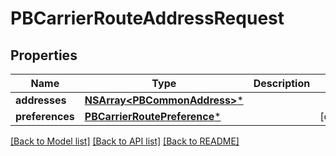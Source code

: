 # PBCarrierRouteAddressRequest

## Properties
Name | Type | Description | Notes
------------ | ------------- | ------------- | -------------
**addresses** | [**NSArray&lt;PBCommonAddress&gt;***](PBCommonAddress.md) |  | 
**preferences** | [**PBCarrierRoutePreference***](PBCarrierRoutePreference.md) |  | [optional] 

[[Back to Model list]](../README.md#documentation-for-models) [[Back to API list]](../README.md#documentation-for-api-endpoints) [[Back to README]](../README.md)


